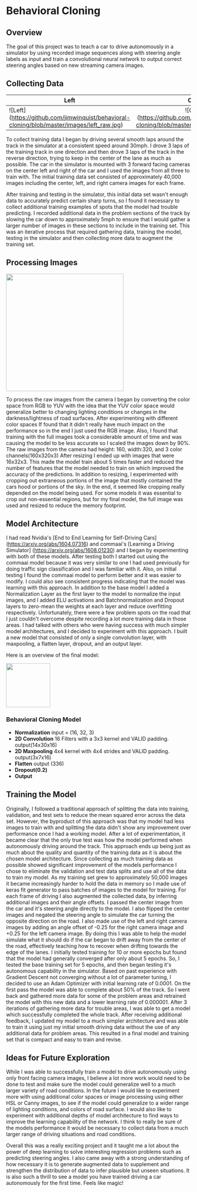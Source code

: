 # Behavioral Cloning

## Overview
The goal of this project was to teach a car to drive autonomously in a simulator by using recorded image sequences along with steering angle labels as input and train a convolutional neural network to output correct steering angles based on new streaming camera images.

## Collecting Data
| Left          | Center        | Right  |
| ------------- |:-------------:| ------|
|![Left] (https://github.com/jimwinquist/behavioral-cloning/blob/master/images/left_raw.jpg) | ![Center] (https://github.com/jimwinquist/behavioral-cloning/blob/master/images/center_raw.jpg) | ![Right] (https://github.com/jimwinquist/behavioral-cloning/blob/master/images/right_raw.jpg)

To collect training data I began by driving several smooth laps around the track in the simulator at a consistent speed around 30mph. I drove 3 laps of the training track in one direction and then drove 3 laps of the track in the reverse direction, trying to keep in the center of the lane as much as possible. The car in the simulator is mounted with 3 forward facing cameras on the center left and right of the car and I used the images from all three to train with. The initial training data set consisted of approximately 40,000 images including the center, left, and right camera images for each frame.

After training and testing in the simulator, this initial data set wasn't enough data to accurately predict certain sharp turns, so I found it necessary to collect additional training examples of spots that the model had trouble predicting. I recorded additional data in the problem sections of the track by slowing the car down to approximately 5mph to ensure that I would gather a larger number of images in these sections to include in the training set. This was an iterative process that required gathering data, training the model, testing in the simulator and then collecting more data to augment the training set.

## Processing Images
<img src="https://github.com/jimwinquist/behavioral-cloning/blob/master/images/processed.png" width="320">

To process the raw images from the camera I began by converting the color space from RGB to YUV with the idea that the YUV color space would generalize better to changing lighting conditions or changes in the darkness/lightness of road surfaces. After experimenting with different color spaces If found that it didn't really have much impact on the performance so in the end I just used the RGB image. Also, I found that training with the full images took a considerable amount of time and was causing the model to be less accurate so I scaled the images down by 90%. The raw images from the camera had height: 160, width:320, and 3 color channels(160x320x3) After resizing I ended up with images that were 16x32x3. This made the model train about 5 times faster and reduced the number of features that the model needed to train on which improved the accuracy of the predictions. In addition to resizing, I experimented with cropping out extraneous portions of the image that mostly contained the cars hood or portions of the sky. In the end, it seemed like cropping really depended on the model being used. For some models it was essential to crop out non-essential regions, but for my final model, the full image was used and resized to reduce the memory footprint.

## Model Architecture
I had read Nvidia's [End to End Learning for Self-Driving Cars] (https://arxiv.org/abs/1604.07316) and commaai's [Learning a Driving Simulator] (https://arxiv.org/abs/1608.01230) and I began by experimenting with both of these models. After testing both I started out using the commaai model because it was very similar to one I had used previously for doing traffic sign classification and I was familiar with it. Also, on initial testing I found the commaai model to perform better and it was easier to modify. I could also see consistent progress indicating that the model was learning with this approach. In addition to the base model I added a Normalization Layer as the first layer to the model to normalize the input images, and I added ELU activations and Batchnormalization and Dropout layers to zero-mean the weights at each layer and reduce overfitting respectively. Unfortunately, there were a few problem spots on the road that I just couldn't overcome despite recording a lot more training data in those areas. I had talked with others who were having success with much simpler model architectures, and I decided to experiment with this approach. I built a new model that consisted of only a single convolution layer, with maxpooling, a flatten layer, dropout, and an output layer. 

Here is an overview of the final model:

<img src="https://github.com/jimwinquist/behavioral-cloning/blob/master/images/model.png" width="120">

### Behavioral Cloning Model
- **Normalization** input = (16, 32, 3)
- **2D Convolution** 16 Filters with a 3x3 kernel and VALID padding. output(14x30x16)
- **2D Maxpooling** 4x4 kernel with 4x4 strides and VALID padding. output(3x7x16)
- **Flatten** output (336)
- **Dropout(0.2)**
- **Output**


## Training the Model
Originally, I followed a traditional approach of splitting the data into training, validation, and test sets to reduce the mean squared error across the data set. However, the byproduct of this approach was that my model had less images to train with and splitting the data didn't show any improvement over performance once I had a working model. After a lot of experimentation, it became clear that the only true test was how the model performed when autonomously driving around the track. This approach ends up being just as much about the quality and quantity of the training data as it is about the chosen model architecture. Since collecting as much training data as possible showed significant improvement of the models performance I chose to eliminate the validation and test data splits and use all of the data to train my model. As my training set grew to approximately 50,000 images it became increasingly harder to hold the data in memory so I made use of keras fit generator to pass batches of images to the model for training. For each frame of driving I also augmented the collected data, by inferring additional images and their angle offsets. I passed the center image from the car and it's steering angle directly to the model. I also flipped the center images and negated the steering angle to simulate the car turning the opposite direction on the road. I also made use of the left and right camera images by adding an angle offset of -0.25 for the right camera image and +0.25 for the left camera image. By doing this I was able to help the model simulate what it should do if the car began to drift away from the center of the road, effectively teaching how to recover when drifting towards the edge of the lanes. I initially tested training for 10 or more epochs but found that the model had generally converged after only about 5 epochs. So, I tested the base training set for 5 epochs, and then began testing it's autonomous capability in the simulator. Based on past experience with Gradient Descent not converging without a lot of parameter tuning, I decided to use an Adam Optimizer with initial learning rate of 0.0001. On the first pass the model was able to complete about 50% of the track. So I went back and gathered more data for some of the problem areas and retrained the model with this new data and a lower learning rate of 0.000001. After 3 iterations of gathering more data for trouble areas, I was able to get a model which successfully completed the whole track. After receiving additional feedback, I updated my model to a much simpler architecture and was able to train it using just my initial smooth driving data without the use of any additional data for problem areas. This resulted in a final model and training set that is compact and easy to train and revise.

## Ideas for Future Exploration
While I was able to successfully train a model to drive autonomously using only front facing camera images, I believe a lot more work would need to be done to test and make sure the model could generalize well to a much larger variety of road conditions. In the future I would like to experiment more with using additional color spaces or image processing using either HSL or Canny images, to see if the model could generalize to a wider range of lighting conditions, and colors of road surface. I would also like to experiment with additional depths of model architecture to find ways to improve the learning capability of the network. I think to really be sure of the models performance it would be necessary to collect data from a much larger range of driving situations and road conditions.

Overall this was a really exciting project and it taught me a lot about the power of deep learning to solve interesting regression problems such as predicting steering angles. I also came away with a strong understanding of how necessary it is to generate augmented data to supplement and strengthen the distribution of data to infer plausible but unseen situations. It is also such a thrill to see a model you have trained driving a car autonomously for the first time. Feels like magic!
